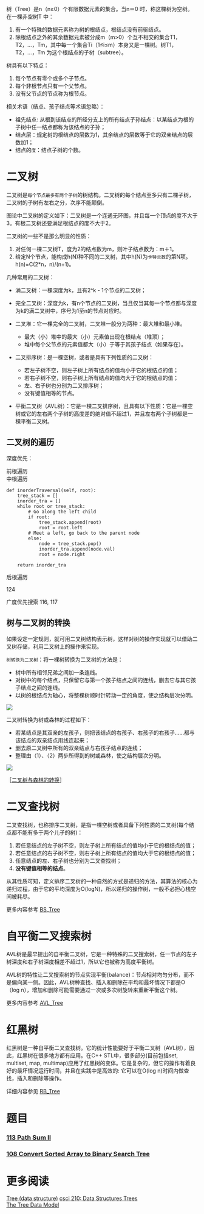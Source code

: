 树（Tree）是n（n≥0）个有限数据元素的集合。当n＝0 时，称这棵树为空树。在一棵非空树T 中：

1. 有一个特殊的数据元素称为树的根结点，根结点没有前驱结点。
2. 除根结点之外的其余数据元素被分成m（m>0）个互不相交的集合T1，T2，…，Tm，其中每一个集合Ti（1≤i≤m）本身又是一棵树。树T1，T2，…，Tm 为这个根结点的子树（subtree）。

树具有以下特点：

1. 每个节点有零个或多个子节点。
2. 每个非根节点只有一个父节点。
3. 没有父节点的节点称为根节点。

相关术语（结点、孩子结点等术语忽略）：

* 祖先结点: 从根到该结点的所经分支上的所有结点子孙结点：以某结点为根的子树中任一结点都称为该结点的子孙；
* 结点层：规定树的根结点的层数为1，其余结点的层数等于它的双亲结点的层数加1；
* 结点的`度`：结点子树的个数。

# 二叉树

二叉树是`每个节点最多有两个子树`的树结构。二叉树的每个结点至多只有二棵子树，二叉树的子树有左右之分，次序不能颠倒。

图论中二叉树的定义如下：二叉树是一个连通无环图，并且每一个顶点的度不大于3。有根二叉树还要满足根结点的度不大于2。

二叉树的一些不是那么明显的性质：

1. 对任何一棵二叉树T，度为2的结点数为m，则叶子结点数为：m＋1。
2. 给定N个节点，能构成h(N)种不同的二叉树，其中h(N)为`卡特兰数`的第N项。h(n)=C(2*n，n)/(n+1)。

几种常用的二叉树：

* 满二叉树：一棵深度为k，且有2^k - 1个节点的二叉树；
* 完全二叉树：深度为k，有n个节点的二叉树，当且仅当其每一个节点都与深度为k的满二叉树中，序号为1至n的节点对应时。
* 二叉堆：它一棵完全的二叉树，二叉堆一般分为两种：最大堆和最小堆。

    * 最大（小）堆中的最大（小）元素值出现在根结点（堆顶）；
    * 堆中每个父节点的元素值都大（小）于等于其孩子结点（如果存在）。
* 二叉排序树：是一棵空树，或者是具有下列性质的二叉树：

     * 若左子树不空，则左子树上所有结点的值均小于它的根结点的值；
     * 若右子树不空，则右子树上所有结点的值均大于它的根结点的值；
     * 左、右子树也分别为二叉排序树；
     * 没有键值相等的节点。
* 平衡二叉树（AVL树）：它是一棵二叉排序树，且具有以下性质：它是一棵空树或它的左右两个子树的高度差的绝对值不超过1，并且左右两个子树都是一棵平衡二叉树。

## 二叉树的遍历

深度优先：

前根遍历  
中根遍历


    def inorderTraversal(self, root):
        tree_stack = []
        inorder_tra = []
        while root or tree_stack:
            # Go along the left child
            if root:
                tree_stack.append(root)
                root = root.left
            # Meet a left, go back to the parent node
            else:
                node = tree_stack.pop()
                inorder_tra.append(node.val)
                root = node.right

        return inorder_tra

后根遍历

124


广度优先搜索
116, 117

## 树与二叉树的转换

如果设定一定规则，就可用二叉树结构表示树，这样对树的操作实现就可以借助二叉树存储，利用二叉树上的操作来实现。

`树转换为二叉树`：将一棵树转换为二叉树的方法是：

* 树中所有相邻兄弟之间加一条连线。
* 对树中的每个结点，只保留它与第一个孩子结点之间的连线，删去它与其它孩子结点之间的连线。
* 以树的根结点为轴心，将整棵树顺时针转动一定的角度，使之结构层次分明。

![][1]

二叉树转换为树或森林的过程如下：

* 若某结点是其双亲的左孩子，则把该结点的右孩子、右孩子的右孩子……都与该结点的双亲结点用线连起来；
* 删去原二叉树中所有的双亲结点与右孩子结点的连线；
* 整理由（1）、（2）两步所得到的树或森林，使之结构层次分明。

![][2]

［[二叉树与森林的转换](http://www.nowcoder.com/questionTerminal/fe30dbe0dfb1498183e832dcba5ed908)］

# 二叉查找树

二叉查找树，也称排序二叉树，是指一棵空树或者具备下列性质的二叉树(每个结点都不能有多于两个儿子的树)：

1. 若任意结点的左子树不空，则左子树上所有结点的值均小于它的根结点的值；
2. 若任意结点的右子树不空，则右子树上所有结点的值均大于它的根结点的值；
3. 任意结点的左、右子树也分别为二叉查找树；
4. **没有键值相等的结点**。

从其性质可知，定义排序二叉树的一种自然的方式是递归的方法，其算法的核心为递归过程，由于它的平均深度为O(logN)，所以递归的操作树，一般不必担心栈空间被耗尽。

更多内容参考 [BS_Tree](https://github.com/xuelangZF/CS_Offer/blob/master/DataStructure/BS_Tree.md)

# 自平衡二叉搜索树

AVL树是最早提出的自平衡二叉树，它是一种特殊的二叉搜索树，任一节点的左子树深度和右子树深度相差不超过1，所以它也被称为高度平衡树。

AVL树的特性让二叉搜索树的节点实现平衡(balance)：节点相对均匀分布，而不是偏向某一侧。因此，AVL树种查找、插入和删除在平均和最坏情况下都是O（log n），增加和删除可能需要通过一次或多次树旋转来重新平衡这个树。


更多内容参考 [AVL_Tree](https://github.com/xuelangZF/CS_Offer/blob/master/DataStructure/AVL_Tree.md)

# 红黑树

红黑树是一种自平衡二叉查找树。它的统计性能要好于平衡二叉树（AVL树），因此，红黑树在很多地方都有应用。在C++ STL中，很多部分(目前包括set, multiset, map, multimap)应用了红黑树的变体。它是复杂的，但它的操作有着良好的最坏情况运行时间，并且在实践中是高效的: 它可以在O(log n)时间内做查找，插入和删除等操作。

详细内容参见 [RB_Tree](https://github.com/xuelangZF/CS_Offer/blob/master/DataStructure/RB_Tree.md)

# 题目

### [113 Path Sum II](https://leetcode.com/problems/path-sum-ii/)

### [108 Convert Sorted Array to Binary Search Tree](https://leetcode.com/problemset/algorithms/)


# 更多阅读

[Tree (data structure)](https://en.wikipedia.org/wiki/Tree_(data_structure))  
[csci 210: Data Structures Trees](http://www.bowdoin.edu/~ltoma/teaching/cs210/spring09/Slides/210-Trees.pdf)  
[The Tree Data Model](http://infolab.stanford.edu/~ullman/focs/ch05.pdf)  


[1]: ../Images/Tree_1.jpg
[2]: ../Images/Tree_2.jpg

